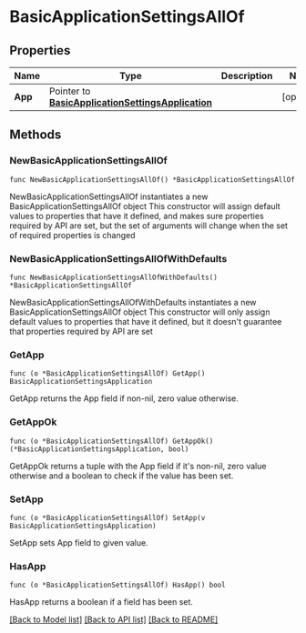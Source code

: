 # BasicApplicationSettingsAllOf

## Properties

Name | Type | Description | Notes
------------ | ------------- | ------------- | -------------
**App** | Pointer to [**BasicApplicationSettingsApplication**](BasicApplicationSettingsApplication.md) |  | [optional] 

## Methods

### NewBasicApplicationSettingsAllOf

`func NewBasicApplicationSettingsAllOf() *BasicApplicationSettingsAllOf`

NewBasicApplicationSettingsAllOf instantiates a new BasicApplicationSettingsAllOf object
This constructor will assign default values to properties that have it defined,
and makes sure properties required by API are set, but the set of arguments
will change when the set of required properties is changed

### NewBasicApplicationSettingsAllOfWithDefaults

`func NewBasicApplicationSettingsAllOfWithDefaults() *BasicApplicationSettingsAllOf`

NewBasicApplicationSettingsAllOfWithDefaults instantiates a new BasicApplicationSettingsAllOf object
This constructor will only assign default values to properties that have it defined,
but it doesn't guarantee that properties required by API are set

### GetApp

`func (o *BasicApplicationSettingsAllOf) GetApp() BasicApplicationSettingsApplication`

GetApp returns the App field if non-nil, zero value otherwise.

### GetAppOk

`func (o *BasicApplicationSettingsAllOf) GetAppOk() (*BasicApplicationSettingsApplication, bool)`

GetAppOk returns a tuple with the App field if it's non-nil, zero value otherwise
and a boolean to check if the value has been set.

### SetApp

`func (o *BasicApplicationSettingsAllOf) SetApp(v BasicApplicationSettingsApplication)`

SetApp sets App field to given value.

### HasApp

`func (o *BasicApplicationSettingsAllOf) HasApp() bool`

HasApp returns a boolean if a field has been set.


[[Back to Model list]](../README.md#documentation-for-models) [[Back to API list]](../README.md#documentation-for-api-endpoints) [[Back to README]](../README.md)


